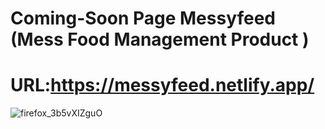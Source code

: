 # Coming-Soon Page Messyfeed (Mess Food Management Product )

# URL:https://messyfeed.netlify.app/

![firefox_3b5vXIZguO](https://user-images.githubusercontent.com/60803643/206664027-f9e6497c-c315-41b9-b8b5-107f7edd767b.png)
